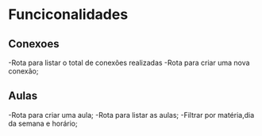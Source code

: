 # Funciconalidades

## Conexoes

-Rota para listar o total de conexões realizadas
-Rota para criar uma nova conexão;

## Aulas

-Rota para criar uma aula;
-Rota para listar as aulas;
-Filtrar por matéria,dia da semana e horário;
